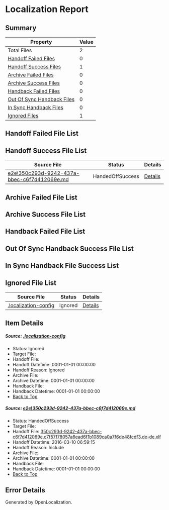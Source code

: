 # <a name='report-top'></a> Localization Report

## Summary
 Property | Value 
 -------- | ----- 
 Total Files | 2
[ Handoff Failed Files ](#handoff-failed-list)| 0
[ Handoff Success Files ](#handoff-success-list)| 1
[ Archive Failed Files ](#archive-failed-list)| 0
[ Archive Success Files ](#archive-success-list)| 0
[ Handback Failed Files ](#handback-failed-list)| 0
[ Out Of Sync Handback Files ](#outofsync-handback-success-list)| 0
[ In Sync Handback Files ](#insync-handback-success-list)| 0
[ Ignored Files ](#ignored-list)| 1

## <a name='handoff-failed-list'></a> Handoff Failed File List

## <a name='handoff-success-list'></a> Handoff Success File List
 Source File | Status | Details 
 ----------- | ------ | ------- 
 [e2e\350c293d-9242-437a-bbec-c6f7d412069e.md](https://github.com/OpenLocalizationTest/oltest/blob/38cb69c0f08047556577f9904e20e0072b414b32/e2e/350c293d-9242-437a-bbec-c6f7d412069e.md) | HandedOffSuccess | [Details](#db70abf4df5b068c9d3785ab6d6d26d8919cfbfc1)

## <a name='archive-failed-list'></a> Archive Failed File List

## <a name='archive-success-list'></a> Archive Success File List

## <a name='handback-failed-list'></a> Handback Failed File List

## <a name='outofsync-handback-success-list'></a> Out Of Sync Handback Success File List

## <a name='insync-handback-success-list'></a> In Sync Handback File Success List

## <a name='ignored-list'></a> Ignored File List
 Source File | Status | Details 
 ----------- | ------ | ------- 
 [.localization-config](https://github.com/OpenLocalizationTest/oltest/blob/78581ade5661febec7b40fabaf66965f09705a86/.localization-config) | Ignored | [Details](#66aca4b1c2f43b14ec41e0e427345df94af1d5e10)

## Item Details
##### <a name='66aca4b1c2f43b14ec41e0e427345df94af1d5e10'></a> Source: [.localization-config](https://github.com/OpenLocalizationTest/oltest/blob/78581ade5661febec7b40fabaf66965f09705a86/.localization-config)
* Status: Ignored
* Target File: 
* Handoff File: 
* Handoff Datetime: 0001-01-01 00:00:00
* Handoff Reason: Ignored
* Archive File: 
* Archive Datetime: 0001-01-01 00:00:00
* Handback File: 
* Handback Datetime: 0001-01-01 00:00:00
* [Back to Top](#report-top)

##### <a name='db70abf4df5b068c9d3785ab6d6d26d8919cfbfc1'></a> Source: [e2e\350c293d-9242-437a-bbec-c6f7d412069e.md](https://github.com/OpenLocalizationTest/oltest/blob/38cb69c0f08047556577f9904e20e0072b414b32/e2e/350c293d-9242-437a-bbec-c6f7d412069e.md)
* Status: HandedOffSuccess
* Target File: 
* Handoff File: [350c293d-9242-437a-bbec-c6f7d412069e.c7f57f78057a6ead6f1b1089ca0a7f6de48fcdf3.de-de.xlf](https://github.com/OpenLocalizationTestOrg/olhandoff/blob/791c4f17313a136ba9d0d0c617f773a5298c22fd/ol-handoff/OpenLocalizationTestOrg/oltest.de-de/xinjiang/ht/350c293d-9242-437a-bbec-c6f7d412069e.c7f57f78057a6ead6f1b1089ca0a7f6de48fcdf3.de-de.xlf)
* Handoff Datetime: 2016-03-10 06:59:15
* Handoff Reason: Include
* Archive File: 
* Archive Datetime: 0001-01-01 00:00:00
* Handback File: 
* Handback Datetime: 0001-01-01 00:00:00
* [Back to Top](#report-top)


## Error Details

Generated by OpenLocalization.
